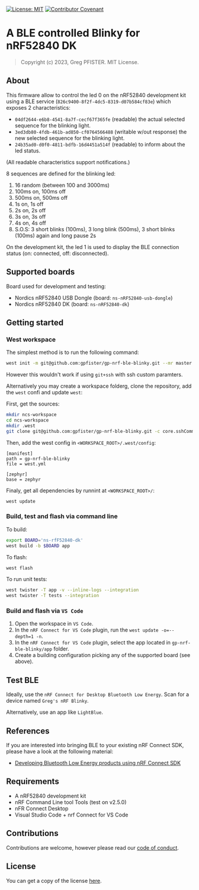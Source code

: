 [![License: MIT](https://img.shields.io/badge/License-MIT-yellow.svg)](./LICENSE.md)
[![Contributor Covenant](https://img.shields.io/badge/Contributor%20Covenant-2.1-4baaaa.svg)](./CODE_OF_CONDUCT.md)

# A BLE controlled Blinky for nRF52840 DK

> Copyright (c) 2023, Greg PFISTER. MIT License.

## About

This firmware allow to control the led 0 on the nRF52840 development kit using
a BLE service (`826c9400-8f2f-4dc5-8319-d07b584cf83e`) which exposes 2
characteristics:
- `04df2644-e6b8-4541-8a7f-cecf67f365fe` (readable) the actual selected 
  sequence for the blinking light.
- `3ed3db80-4fdb-461b-ad850-cf0764566488` (writable w/out response) the new 
  selected sequence for the blinking light.
- `24b35ad0-d0f0-4811-bdfb-16d4451a514f` (readable) to inform about the led
  status.

(All readable characteristics support notifications.)

8 sequences are defined for the blinking led:

1. 16 random (between 100 and 3000ms)
2. 100ms on, 100ms off
3. 500ms on, 500ms off
4. 1s on, 1s off
5. 2s on, 2s off
6. 3s on, 3s off 
7. 4s on, 4s off
8. S.O.S: 3 short blinks (100ms), 3 long blink (500ms), 3 short blinks (100ms) 
   again and long pause 2s

On the development kit, the led 1 is used to display the BLE connection status 
(on: connected, off: disconnected).

## Supported boards

Board used for development and testing:
- Nordics nRF52840 USB Dongle (board: `ns-nRF52840-usb-dongle`)
- Nordics nRF52840 DK (board: `ns-nRF52840-dk`)

## Getting started

### West workspace

The simplest method is to run the following command:

```sh
west init -m git@github.com:gpfister/gp-nrf-ble-blinky.git --mr master gp-nrf-ble-blinky-workspaceest
```

However this wouldn't work if using `git+ssh` with ssh custom paramters.

Alternatively you may create a workspace folderg, clone the repository, add the 
`west` confi and update `west`:

First, get the sources:

```sh
mkdir ncs-workspace
cd ncs-workspace
mkdir .west
git clone git@github.com:gpfister/gp-nrf-ble-blinky.git -c core.sshCommand="ssh -i ~/.ssh/gpfister.github -o IdentitiesOnly=yes"
```

Then, add the west config in `<WORKSPACE_ROOT>/.west/config`:

```
[manifest]
path = gp-nrf-ble-blinky
file = west.yml

[zephyr]
base = zephyr
```

Finaly, get all dependencies by runnint at `<WORKSPACE_ROOT>/`:

```sh
west update
```

### Build, test and flash via command line

To build:

```sh
export BOARD='ns-rfF52840-dk'
west build -b $BOARD app
```

To flash:

```sh
west flash
```

To run unit tests:

```sh          
west twister -T app -v --inline-logs --integration
west twister -T tests --integration
```

### Build and flash via `VS Code`

1. Open the workspace in `VS Code`.
2. In the `nRF Connect for VS Code` plugin, run the 
   `west update -o=--depth=1 -n`.
3. In the `nRF Connect for VS Code` plugin, select the app located in 
   `gp-nrf-ble-blinky/app` folder.
4. Create a building configuration picking any of the supported board (see 
   above).

## Test BLE

Ideally, use the `nRF Connect for Desktop Bluetooth Low Energy`. Scan for a 
device named `Greg's nRF Blinky`.

Alternatively, use an app like `LightBlue`.

## References

If you are interested into bringing BLE to your existing nRF Connect SDK,
please have a look at the following material:
- [Developing Bluetooth Low Energy products using nRF Connect SDK](https://youtu.be/hY_tDext6zA?si=ptoFH2iMeS5JuhbJ)

## Requirements

- A nRF52840 development kit
- nRF Command Line tool Tools (test on v2.5.0)
- nFR Connect Desktop
- Visual Studio Code + nrf Connect for VS Code

## Contributions

Contributions are welcome, however please read our 
[code of conduct](./CODE_OF_CONDUCT.md).

## License

You can get a copy of the license [here](./LICENSE.md).
